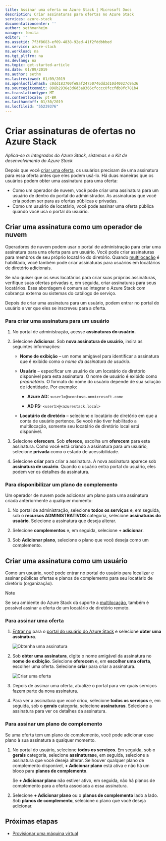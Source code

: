 ```yaml
---
title: Assinar uma oferta no Azure Stack | Microsoft Docs
description: Criar assinaturas para ofertas no Azure Stack
services: azure-stack
documentationcenter: ''
author: sethmanheim
manager: femila
editor: ''
ms.assetid: 7f3f8683-ef09-4838-92ed-41f2fddbbbed
ms.service: azure-stack
ms.workload: na
ms.tgt_pltfrm: na
ms.devlang: na
ms.topic: get-started-article
ms.date: 01/09/2019
ms.author: sethm
ms.lastreviewed: 01/09/2019
ms.openlocfilehash: c0dd183700fe8af24750746dd3d10d40027c9a36
ms.sourcegitcommit: 898b2936e3d6d3a8366cfcccc0fccfdb0fc781b4
ms.translationtype: MT
ms.contentlocale: pt-BR
ms.lasthandoff: 01/30/2019
ms.locfileid: "55239376"
---
```

# <a name="create-subscriptions-to-offers-in-azure-stack"></a>Criar assinaturas de ofertas no Azure Stack

*Aplica-se a: Integrados do Azure Stack, sistemas e o Kit de desenvolvimento do Azure Stack*

Depois que você [criar uma oferta](azure-stack-create-offer.md), os usuários precisam de uma assinatura para essa oferta antes que eles podem usá-lo. Há duas maneiras que os usuários podem obter uma assinatura para uma oferta:

- Como um operador de nuvem, você pode criar uma assinatura para um usuário de dentro do portal do administrador. As assinaturas que você cria podem ser para as ofertas públicas e privadas.
- Como um usuário de locatário, você pode assinar uma oferta pública quando você usa o portal do usuário.  

## <a name="create-a-subscription-as-a-cloud-operator"></a>Criar uma assinatura como um operador de nuvem

Operadores de nuvem podem usar o portal de administração para criar uma assinatura para uma oferta para um usuário. Você pode criar assinaturas para membros de seu próprio locatário do diretório. Quando [multilocação](azure-stack-enable-multitenancy.md) é habilitado, você também pode criar assinaturas para usuários em locatários de diretório adicionais.

Se não quiser que os seus locatários para criar suas próprias assinaturas, verifique suas ofertas privadas e, em seguida, criar assinaturas para seus locatários. Essa abordagem é comum ao integrar o Azure Stack com cobrança externa ou sistemas do catálogo de serviço.

Depois de criar uma assinatura para um usuário, podem entrar no portal do usuário e ver que eles se inscreveu para a oferta.  

### <a name="to-create-a-subscription-for-a-user"></a>Para criar uma assinatura para um usuário

1. No portal de administração, acesse **assinaturas do usuário.**
2. Selecione **Adicionar**. Sob **nova assinatura de usuário**, insira as seguintes informações:  

   - **Nome de exibição** – um nome amigável para identificar a assinatura que é exibido como o *nome da assinatura de usuário*.
   - **Usuário** – especificar um usuário de um locatário de diretório disponível para esta assinatura. O nome de usuário é exibido como *proprietário*.  O formato do nome do usuário depende de sua solução de identidade. Por exemplo: 

     - **Azure AD:** `<user1>@<contoso.onmicrosoft.com>`

     - **AD FS:** `<user1>@<azurestack.local>`

   - **Locatário de diretório** – selecione o locatário de diretório em que a conta de usuário pertence. Se você não tiver habilitado a multilocação, somente seu locatário de diretório local está disponível.

3. Selecione **oferecem**. Sob **oferece**, escolha um **oferecem** para esta assinatura. Como você está criando a assinatura para um usuário, selecione **privada** como o estado de acessibilidade.

4. Selecione **criar** para criar a assinatura. A nova assinatura aparece sob **assinatura de usuário**. Quando o usuário entra portal do usuário, eles podem ver os detalhes da assinatura.

### <a name="to-make-an-add-on-plan-available"></a>Para disponibilizar um plano de complemento

Um operador de nuvem pode adicionar um plano para uma assinatura criada anteriormente a qualquer momento:

1. No portal de administração, selecione **todos os serviços** e, em seguida, sob o **recursos ADMINISTRATIVOS** categoria, selecione **assinaturas do usuário**. Selecione a assinatura que deseja alterar.

2. Selecione **complementos** e, em seguida, selecione **+ adicionar**.  

3. Sob **Adicionar plano**, selecione o plano que você deseja como um complemento.

## <a name="create-a-subscription-as-a-user"></a>Criar uma assinatura como um usuário

Como um usuário, você pode entrar no portal do usuário para localizar e assinar públicas ofertas e planos de complemento para seu locatário de diretório (organização).

>[!NOTE]
>Se seu ambiente do Azure Stack dá suporte a [multilocação](azure-stack-enable-multitenancy.md), também é possível assinar a oferta de um locatário de diretório remoto.

### <a name="to-subscribe-to-an-offer"></a>Para assinar uma oferta

1. [Entrar no](azure-stack-connect-azure-stack.md) para o [portal do usuário do Azure Stack](https://portal.local.azurestack.external) e selecione **obter uma assinatura**.

   ![Obtenha uma assinatura](media/azure-stack-subscribe-plan-provision-vm/image01.png)
  
2. Sob **obter uma assinatura**, digite o nome amigável da assinatura no **nome de exibição**. Selecione **oferecem** e, em **escolher uma oferta**, escolher uma oferta. Selecione **criar** para criar a assinatura.

   ![Criar uma oferta](media/azure-stack-subscribe-plan-provision-vm/image02.png)
  
3. Depois de assinar uma oferta, atualize o portal para ver quais serviços fazem parte da nova assinatura.

4. Para ver a assinatura que você criou, selecione **todos os serviços** e, em seguida, sob o **gerais** categoria, selecione **assinaturas**. Selecione a assinatura para ver os detalhes da assinatura.  

### <a name="to-subscribe-to-an-add-on-plan"></a>Para assinar um plano de complemento

Se uma oferta tem um plano de complemento, você pode adicionar esse plano à sua assinatura a qualquer momento.  

1. No portal do usuário, selecione **todos os serviços**. Em seguida, sob o **gerais** categoria, selecione **assinaturas**e, em seguida, selecione a assinatura que você deseja alterar. Se houver qualquer plano de complemento disponível, **+ Adicionar plano** está ativa e não há um bloco para **planos de complemento**. 

   Se **+ Adicionar plano** não estiver ativo, em seguida, não há planos de complemento para a oferta associada a essa assinatura.

1. Selecione **+ Adicionar plano** ou o **planos de complemento** lado a lado. Sob **planos de complemento**, selecione o plano que você deseja adicionar.

## <a name="next-steps"></a>Próximas etapas

- [Provisionar uma máquina virtual](azure-stack-provision-vm.md)
